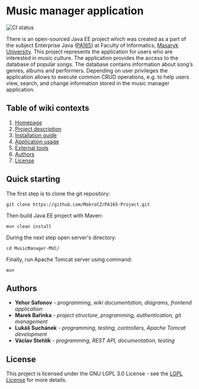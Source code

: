# Music manager application #
![CI status](https://img.shields.io/badge/build-passing-brightgreen.svg)

There is an open-sourced Java EE project which was created as a part of the subject Enterprise Java ([PA165](https://kore.fi.muni.cz/wiki/index.php/PA165)) at Faculty of Informatics, [Masaryk University](https://www.muni.cz/en). This project represents the application for users who are interested in music culture. The application provides the access to the database of popular songs. The database contains information about song’s genres, albums and performers. Depending on user privileges the application allows to execute common CRUD operations, e.g. to help users view, search, and change information stored in the music manager application. 

## Table of wiki contexts
1. [ Homepage ](https://github.com/MakroCZ/PA165-Project/wiki)
1. [ Project description ](https://github.com/MakroCZ/PA165-Project/wiki/Project-description)
1. [ Installation guide ](https://github.com/MakroCZ/PA165-Project/wiki/Installation-guide)
1. [ Application usage ](https://github.com/MakroCZ/PA165-Project/wiki/Application-usage)
1. [ External tools ](https://github.com/MakroCZ/PA165-Project/wiki/External-tools)
1. [ Authors ](https://github.com/MakroCZ/PA165-Project/wiki#authors)
1. [ License ](https://github.com/MakroCZ/PA165-Project/wiki#license)

## Quick starting
The first step is to clone the git repository:
```
git clone https://github.com/MakroCZ/PA165-Project.git
```

Then build Java EE project with Maven:

```
mvn clean install
```
During the next step open server's directory:
```
cd MusicManager-MVC/
```
Finally, run Apache Tomcat server using command:
```
mvn
```

## Authors

* **Yehor Safonov** - *programming, wiki documentation, diagrams, frontend application*
* **Marek Bařinka** - *project structure, programming, authentication, git management*
* **Lukáš Suchánek** - *programming, testing, controllers, Apache Tomcat development*
* **Václav Stehlík** - *programming, REST API, documentation, testing*


## License

This project is licensed under the GNU LGPL 3.0 License - see the [LGPL License](https://www.gnu.org/licenses/lgpl-3.0.en.html) for more details.
